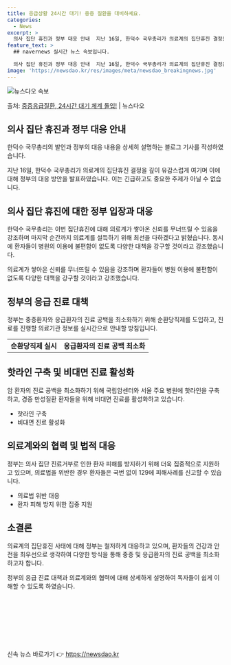 ```yaml
---
title: 응급상황 24시간 대기! 중증 질환을 대비하세요.
categories:
  - News
excerpt: >
  의사 집단 휴진과 정부 대응 안내  지난 16일, 한덕수 국무총리가 의료계의 집단휴진 결정을 깊이 유감스럽게…
feature_text: >
  ## navernews 실시간 뉴스 속보입니다.

  의사 집단 휴진과 정부 대응 안내  지난 16일, 한덕수 국무총리가 의료계의 집단휴진 결정을 깊이 유감스럽게…
image: 'https://newsdao.kr/res/images/meta/newsdao_breakingnews.jpg'
---
```


![뉴스다오 속보](https://newsdao.kr/res/images/meta/newsdao_breakingnews.jpg)

<p>출처: <a href="https://newsdao.kr/4263" rel="dofollow">중증응급질환, 24시간 대기 체계 돌입!</a> | 뉴스다오</p>

<h2 data-ke-size="size26">의사 집단 휴진과 정부 대응 안내</h2>
한덕수 국무총리의 발언과 정부의 대응 내용을 상세히 설명하는 블로그 기사를 작성하였습니다.

<p data-ke-size="size16">지난 16일, 한덕수 국무총리가 의료계의 집단휴진 결정을 깊이 유감스럽게 여기며 이에 대해 정부의 대응 방안을 발표하였습니다. 이는 긴급하고도 중요한 주제가 아닐 수 없습니다.</p>

<h2 data-ke-size="size24">의사 집단 휴진에 대한 정부 입장과 대응</h2>
한덕수 국무총리는 이번 집단휴진에 대해 의료계가 쌓아온 신뢰를 무너뜨릴 수 있음을 강조하며 마지막 순간까지 의료계를 설득하기 위해 최선을 다하겠다고 밝혔습니다. 동시에 환자들이 병원의 이용에 불편함이 없도록 다양한 대책을 강구할 것이라고 강조했습니다.

<p data-ke-size="size16">의료계가 쌓아온 신뢰를 무너뜨릴 수 있음을 강조하며 환자들이 병원 이용에 불편함이 없도록 다양한 대책을 강구할 것이라고 강조했습니다.</p>

<h2 data-ke-size="size24">정부의 응급 진료 대책</h2>
정부는 중증환자와 응급환자의 진료 공백을 최소화하기 위해 순환당직제를 도입하고, 진료를 진행할 의료기관 정보를 실시간으로 안내할 방침입니다.

<table>
	<tr>
		<td style="text-align: center; height: 17px;"><b>순환당직제 실시</b></td>
		<td style="text-align: center; height: 17px;"><b>응급환자의 진료 공백 최소화</b></td>
	</tr>
</table>

<h2 data-ke-size="size24">핫라인 구축 및 비대면 진료 활성화</h2>
암 환자의 진료 공백을 최소화하기 위해 국립암센터와 서울 주요 병원에 핫라인을 구축하고, 경증 만성질환 환자들을 위해 비대면 진료를 활성화하고 있습니다.

<ul>
	<li>핫라인 구축</li>
	<li>비대면 진료 활성화</li>
</ul>

<h2 data-ke-size="size24">의료계와의 협력 및 법적 대응</h2>
정부는 의사 집단 진료거부로 인한 환자 피해를 방지하기 위해 더욱 집중적으로 지원하고 있으며, 의료법을 위반한 경우 환자들은 국번 없이 129에 피해사례를 신고할 수 있습니다.

<ul>
	<li>의료법 위반 대응</li>
	<li>환자 피해 방지 위한 집중 지원</li>
</ul>

<h2 data-ke-size="size24">소결론</h2>
의료계의 집단휴진 사태에 대해 정부는 철저하게 대응하고 있으며, 환자들의 건강과 안전을 최우선으로 생각하여 다양한 방식을 통해 중증 및 응급환자의 진료 공백을 최소화하고자 합니다.

<p data-ke-size="size16">정부의 응급 진료 대책과 의료계와의 협력에 대해 상세하게 설명하여 독자들이 쉽게 이해할 수 있도록 하였습니다.</p>

<p data-ke-size="size16">&nbsp;</p>

<p data-ke-size="size16">&nbsp;</p>

<p data-ke-size="size16">&nbsp;</p>

<p data-ke-size="size16">&nbsp;</p> 

신속 뉴스 바로가기 👉 <a href="https://newsdao.kr" rel="dofollow">https://newsdao.kr</a>


